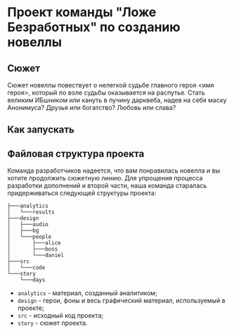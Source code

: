 # Проект команды "Ложе Безработных" по созданию новеллы 
## Сюжет
Сюжет новеллы повествует о нелегкой судьбе главного героя <имя героя>, который по воле судьбы оказывается на распутье. Стать великим ИБшником или кануть в пучину дарквеба, надев на себя маску Анонимуса? Друзья или богатство? Любовь или слава? 

## Как запускать


## Файловая структура проекта
Команда разработчиков надеется, что вам понравилась новелла и вы хотите продолжить сюжетную линию. Для упрощения процесса разработки дополнений и второй части, наша команда старалась придерживаться следующей структуры проекта:

```shell
├───analytics
│   └───results
├───design
│   ├───audio
│   ├───bg
│   └───people
│       ├───alice
│       ├───boss
│       └───daniel
├───src
│   └───code
└───story
    └───days
```

- `analytics` - материал, созданный аналитиком;
- `design` - герои, фоны и весь графический материал, используемый в проекте;
- `src` - исходный код проекта;
- `story` - сюжет проекта.
